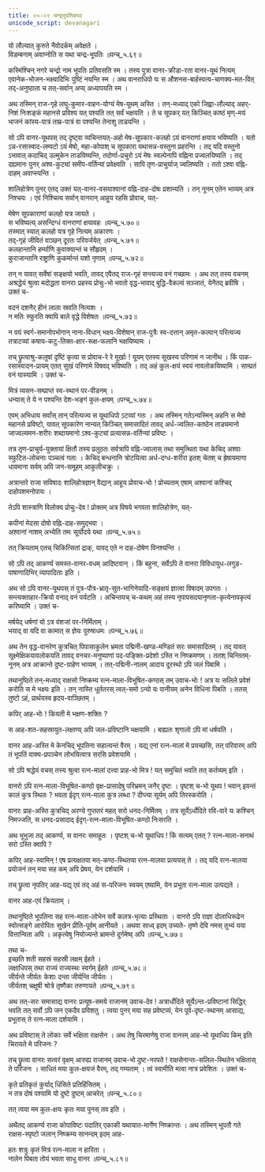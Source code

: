 ```yaml
---
title: ०५-०९ चन्द्रभूपतिकथा
unicode_script: devanagari
---
```


यो लौल्यात् कुरुते नैवोदर्कम् अवेक्षते ।  
विडम्बनाम् अवाप्नोति स यथा चन्द्र-भूपतिः ॥पन्च्_५.६९॥  

कस्मिंश्चिन् नगरे चन्द्रो नाम भूपतिः प्रतिवसति स्म । तस्य पुत्रा वानर-क्रीडा-रता वानर-यूथं नित्यम् एवानेक-भोजन-भक्ष्यादिभिः पुष्टिं नयन्ति स्म । अथ वानराधिपो यः स औशनस-बार्हस्पत्य-चाणक्य-मत-वित् तद्-अनुष्ठाता च तत्-सर्वान् अप्य् अध्यापयति स्म ।  

अथ तस्मिन् राज-गृहे लघु-कुमार-वाहन-योग्यं मेष-यूथम् अस्ति । तन्-मध्याद् एको जिह्वा-लौल्याद् अहर्-निशं निःशङ्कं महानसे प्रविश्य यत् पश्यति तत् सर्वं भक्षयति । ते च सूपकर् यत् किञ्चित् काष्ठं मृण्-मयं भाजनं कांस्य-पात्रं ताम्र-पात्रं वा पश्यन्ति तेनाशु ताडयन्ति ।  

सो ऽपि वानर-यूथपस् तद् दृष्ट्वा व्यचिन्तयत्-अहो मेष-सूपकार-कलहो ऽयं वानराणां क्षयाय भविष्यति । यतो ऽन्न-रसास्वाद-लम्पटो ऽयं मेषो, महा-कोपाश् च सूपकारा यथासन्न-वस्तुना प्रहरन्ति । तद् यदि वस्तुनो ऽभावात् कदाचिद् उल्मुकेन ताडयिष्यन्ति, तदोर्णा-प्रचुरो ऽयं मेषः स्वल्पेनापि वह्निना प्रज्वलयिष्यति । तद् दह्यमानः पुनर् अश्व-कुट्यां समीप-वर्तिन्यां प्रवेक्ष्यति । सापि तृण-प्राचुर्याज् ज्वलिष्यति । ततो ऽश्वा वह्नि-दाहम् अवाप्स्यन्ति ।  

शालिहोत्रेण पुनर् एतद् उक्तं यत्-वानर-वसयाश्वानां वह्नि-दाह-दोषः प्रशाम्यति । तन् नूनम् एतेन भाव्यम् अत्र निश्चयः । एवं निश्चित्य सर्वान् वानरान् आहूय रहसि प्रोवाच, यत्-  

मेषेण सूपकाराणां कलहो यत्र जायते ।  
स भविष्यत्य् असन्दिग्धं वानराणां क्षयावहः ॥पन्च्_५.७०॥  
तस्मात् स्यात् कलहो यत्र गृहे नित्यम् अकारणः ।  
तद्-गृहं जीवितं वाञ्छन् दूरतः परिवर्जयेत् ॥पन्च्_५.७१॥  
कलहान्तानि हर्म्याणि कुवाक्यान्तं च सौहृदम् ।  
कुराजान्तानि राष्ट्राणि कुकर्मान्तं यशो नृणाम् ॥पन्च्_५.७२॥  

तन् न यावत् सर्वेषां सङ्क्षयो भवति, तावद् एवैतद् राज-गृहं सन्त्यज्य वनं गच्छामः । अथ तत् तस्य वचनम् अश्रद्धेयं श्रुत्वा मदोद्धता वानराः प्रहस्य प्रोचुः-भो भवतो वृद्ध-भावाद् बुद्धि-वैकल्यं सञ्जातं, येनैतद् ब्रवीषि । उक्तं च-  

वदनं दशनैर् हीनं लाला स्रवति नित्यशः ।  
न मतिः स्फुरति क्वापि बाले वृद्धे विशेषतः ॥पन्च्_५.७३॥  

न वयं स्वर्ग-समानोपभोगान् नाना-विधान् भक्ष्य-विशेषान् राज-पुत्रैः स्व-दत्तान् अमृत-कल्पान् परित्यज्य तत्राटव्यां कषाय-कटु-तिक्त-क्षार-रूक्ष-फलानि भक्षयिष्यामः ।  

तच् छ्रुत्वाश्रु-कलुषां दृष्टिं कृत्वा स प्रोवाच-रे रे मूर्खाः ! यूयम् एतस्य सुखस्य परिणामं न जानीथ । किं पाक-रसास्वादन-प्रायम् एतत् सुखं परिणामे विषवद् भविष्यति । तद् अहं कुल-क्षयं स्वयं नावलोकयिष्यामि । साम्प्रतं वनं यास्यामि । उक्तं च-  

मित्रं व्यसन-सम्प्राप्तं स्व-स्थानं पर-पीडनम् ।  
धन्यास् ते ये न पश्यन्ति देश-भङ्गं कुल-क्षयम् ॥पन्च्_५.७४॥  

एवम् अभिधाय सर्वांस् तान् परित्यज्य स यूथाधिपो ऽटव्यां गतः । अथ तस्मिन् गतेऽन्यस्मिन् अहनि स मेषो महानसे प्रविष्टो, यावत् सूपकारेण नान्यत् किञ्चित् समासादितं तावद् अर्ध-ज्वलित-काष्ठेन ताड्यमानो जाज्वल्यमन-शरीरः शब्दायमानो ऽश्व-कुट्यां प्रत्यासन्न-वर्तिन्यां प्रविष्टः ।  

तत्र तृण-प्राचुर्य-युक्तायां क्षितौ तस्य प्रलुठतः सर्वत्रापि वह्नि-ज्वालास् तथा समुत्थिता यथा केचिद् अश्वाः स्फुटित-लोचनाः पञ्चत्वं गताः । केचिद् बन्धनानि त्रोटयित्वा अर्ध-दग्ध-शरीरा इतश् चेतश् च ह्रेषायमाणा धावमाना सर्वम् अपि जन-समूहम् आकुलीचक्रुः ।  

अत्रान्तरे राजा सविषादः शालिहोत्रज्ञान् वैद्यान् आहूय प्रोवाच-भोः ! प्रोच्यताम् एषाम् अश्वानां कश्चिद् दाहोपशमनोपायः ।  

तेऽपि शास्त्राणि विलोक्य प्रोचुः-देव ! प्रोक्तम् अत्र विषये भगवता शालिहोत्रेण, यत्-  

कपीनां मेदसा दोषो वह्नि-दाह-समुद्भवा ।  
अश्वानां नाशम् अभ्येति तमः सूर्योदये यथा ॥पन्च्_५.७५॥  

तत् क्रियताम् एतच् चिकित्सितां द्राक्, यावद् एते न दाह-दोषेण विनश्यन्ति ।  

सो ऽपि तद् आकर्ण्य समस्त-वानर-वधम् आदिष्टवान् । किं बहुना, सर्वेऽपि ते वानरा विविधायुध-लगुड-पाषाणादिभिर् व्यापादिताः इति ।  

अथ सो ऽपि वानर-यूथपस् तं पुत्र-पौत्र-भ्रातृ-सुत-भागिनेयादि-सङ्क्षयं ज्ञात्वा विषादम् उपगतः । सन्त्यक्ताहार-क्रियो वनाद् वनं पर्यटति । अचिन्तयच् च-कथम् अहं तस्य नृपापसदयानृणता-कृत्येनापकृत्यं करिष्यामि । उक्तं च-  

मर्षयेद् धर्षणां यो ऽत्र वंशजां पर-निर्मिताम् ।  
भयाद् वा यदि वा कामात् स ज्ञेयः पुरुषाधमः ॥पन्च्_५.७६॥  

अथ तेन वृद्ध-वानरेण कुत्रचित् पिपासाकुलेन भ्रमता पद्मिनी-खण्ड-मण्डितं सरः समासादितम् । तद् यावत् सूक्ष्मेक्षिकयावलोकयति तावद् वनचर-मनुष्याणां पद-पङ्क्ति-प्रदेशो ऽस्ति न निष्क्रमणम् । ततश् चिन्तितम्-नूनम् अत्र आक्रान्ते दुष्ट-ग्राहेण भाव्यम् । तत्-पद्मिनी-नालम् आदाय दूरस्थो ऽपि जलं पिबामि ।  

तथानुष्ठिते तन्-मध्याद् राक्षसो निष्क्रम्य रत्न-माला-विभूषित-कण्ठस् तम् उवाच-भोः ! अत्र यः सलिले प्रवेशं करोति स मे भक्ष्यः इति । तन् नास्ति धूर्ततरस् त्वत्-समो ऽन्यो यः पानीयम् अनेन विधिना पिबति । ततस् तुष्टो ऽहं, प्रार्थयस्व हृदय-वाञ्छितम् ।  

कपिर् आह-भोः ! कियती मे भक्षण-शक्तिः ?  

स आह-शत-सहस्रायुत-लक्षाण्य् अपि जल-प्रविष्टानि भक्षयामि । बाह्यतः शृगालो ऽपि मां धर्षयति ।  

वानर आह-अस्ति मे केनचिद् भूपतिना सहात्यन्तं वैरम् । यद्य् एनां रत्न-मालां मे प्रयच्छसि, तत् परिवारम् अपि तं भूपतिं वाक्य-प्रपञ्चेन लोभयित्वात्र सरसि प्रवेशयामि ।  

सो ऽपि श्रद्धेयं वचस् तस्य श्रुत्वा रत्न-मालां दत्त्वा प्राह-भो मित्र ! यत् समुचितं भवति तत् कर्तव्यम् इति ।  

वानरो ऽपि रत्न-माला-विभूषित-कण्ठो वृक्ष-प्रासादेषु परिभ्रमन् जनैर् दृष्टः । पृष्टश् च-भो यूथप ! भवान् इयन्तं कालं कुत्र स्थितः ? भवता ईदृग् रत्न-माला कुत्र लब्धा ? दीप्त्या सूर्यम् अपि तिरस्करोति ।  

वानरः प्राह-अस्ति कुत्रचिद् अरण्ये गुप्ततरं महत् सरो धनद-निर्मितम् । तत्र सूर्येऽर्धोदिते रवि-वारे यः कश्चिन् निमज्जति, स धनद-प्रसादाद् ईदृग्-रत्न-माला-विभूषित-कण्ठो निःसरति ।  

अथ भूभुजा तद् आकर्ण्य, स वानरः समाहूतः । पृष्टश् च-भो यूथाधिप ! किं सत्यम् एतत् ? रत्न-माला-सनाथं सरो ऽस्ति क्वापि ?  

कपिर् आह-स्वामिन् ! एष प्रत्यक्षतया मत्-कण्ठ-स्थितया रत्न-मालया प्रत्ययस् ते । तद् यदि रत्न-मालया प्रयोजनं तन् मया सह कम् अपि प्रेषय, येन दर्शयामि ।  

तच् छ्रुत्वा नृपतिर् आह-यद्य् एवं तद् अहं स-परिजनः स्वयम् एष्यामि, येन प्रभूता रत्न-माला उत्पद्यते ।  

वानर आह-एवं क्रियताम् ।  

तथानुष्ठिते भूपतिना सह रत्न-माला-लोभेन सर्वे कलत्र-भृत्याः प्रस्थिताः । वानरो ऽपि राज्ञा दोलाधिरूढेन स्वोत्सङ्गे आरोपितः सुखेन प्रीति-पूर्वम् आनीयते । अथवा साध्व् इदम् उच्यते-
तृष्णे देवि नमस् तुभ्यं यया वित्तान्विता अपि ।
अकृत्येषु नियोज्यन्ते भ्रामन्ते दुर्गमेष्व् अपि ॥पन्च्_५.७७॥  

तथा च-  
इच्छति शती सहस्रं सहस्री लक्षम् ईहते ।  
लक्षाधिपस् तथा राज्यं राज्यस्थः स्वर्गम् ईहते ॥पन्च्_५.७८॥  
जीर्यन्ते जीर्यतः केशाः दन्ता जीर्यन्ति जीर्यतः ।  
जीर्यतश् चक्षुषी श्रोत्रे तृष्णैका तरुणायते ॥पन्च्_५.७९॥  

अथ तत्-सरः समासाद्य वानरः प्रत्यूष-समये राजानम् उवाच-देव ! अत्रार्धोदिते सूर्येऽन्तः-प्रविष्टानां सिद्धिर् भवति तत् सर्वो ऽपि जन एकदैव प्रविशतु । त्वया पुनर् मया सह प्रवेष्टव्यं, येन पूर्व-दृष्ट-स्थानम् आसाद्य, प्रभूतास् ते रत्न-माला दर्शयामि ।  

अथ प्रविष्टास् ते लोकाः सर्वे भक्षिता राक्षसेन । अथ तेषु चिरमाणेषु राजा वानरम् आह-भो यूथाधिप किम् इति चिरायते मे परिजनः ?  

तच् छ्रुत्वा वानरः सत्वरं वृक्षम् आरुह्य राजानम् उवाच-भो दुष्ट-नरपते ! राक्षसेनान्तः-सलिल-स्थितेन भक्षितास् ते परिजनः । साधितं मया कुल-क्षयजं वैरम्, तद् गम्यताम् । त्वं स्वामीति मत्वा नात्र प्रवेशितः । उक्तं च-  

कृते प्रतिकृतं कुर्याद् धिंसिते प्रतिहिंसितम् ।  
न तत्र दोषं पश्यामि यो दुष्टे दुष्टम् आचरेत् ॥पन्च्_५.८०॥  

तत् त्वया मम कुल-क्षयः कृतः मया पुनस् तव इति ।  

अथैतद् आकर्ण्य राजा कोपाविष्टः पदातिर् एकाकी यथायात-मार्गेण निष्क्रान्तः । अथ तस्मिन् भूपतौ गते राक्षस-स्पृष्टो जलान् निष्क्रम्य सानन्दम् इदम् आह-  

हतः शत्रुः कृतं मित्रं रत्न-माला न हारिता ।  
नालेन पिबता तोयं भवता साधु वानर ॥पन्च्_५.८१॥  
